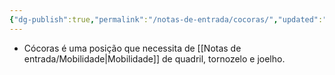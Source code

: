 ```yaml
---
{"dg-publish":true,"permalink":"/notas-de-entrada/cocoras/","updated":"2024-02-19T08:45:28.363-03:00"}
---
```


- Cócoras é uma posição que necessita de [[Notas de entrada/Mobilidade\|Mobilidade]] de quadril, tornozelo e joelho.